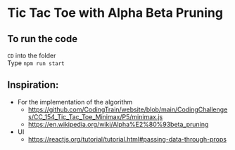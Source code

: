 # Tic Tac Toe with Alpha Beta Pruning

## To run the code
`CD` into the folder <br>
Type `npm run start`

## Inspiration:
- For the implementation of the algorithm
  - https://github.com/CodingTrain/website/blob/main/CodingChallenges/CC_154_Tic_Tac_Toe_Minimax/P5/minimax.js
  - https://en.wikipedia.org/wiki/Alpha%E2%80%93beta_pruning
- UI
  - https://reactjs.org/tutorial/tutorial.html#passing-data-through-props

